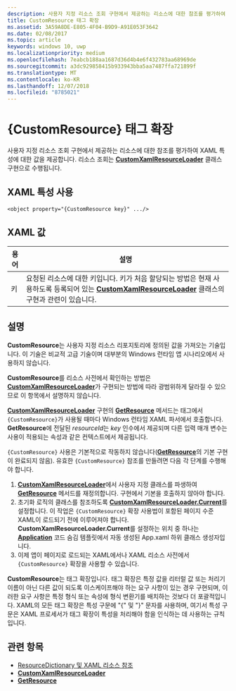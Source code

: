 ```yaml
---
description: 사용자 지정 리소스 조회 구현에서 제공하는 리소스에 대한 참조를 평가하여 XAML 특성에 대한 값을 제공합니다. 리소스 조회는 CustomXamlResourceLoader 클래스 구현으로 수행됩니다.
title: CustomResource 태그 확장
ms.assetid: 3A59A8DE-E805-4F04-B9D9-A91E053F3642
ms.date: 02/08/2017
ms.topic: article
keywords: windows 10, uwp
ms.localizationpriority: medium
ms.openlocfilehash: 7eabcb188aa1687d36d4b4e6f432783aa68969de
ms.sourcegitcommit: a3dc929858415b933943bba5aa7487ffa721899f
ms.translationtype: MT
ms.contentlocale: ko-KR
ms.lasthandoff: 12/07/2018
ms.locfileid: "8785021"
---
```

# <a name="customresource-markup-extension"></a>{CustomResource} 태그 확장


사용자 지정 리소스 조회 구현에서 제공하는 리소스에 대한 참조를 평가하여 XAML 특성에 대한 값을 제공합니다. 리소스 조회는 [**CustomXamlResourceLoader**](https://msdn.microsoft.com/library/windows/apps/br243327) 클래스 구현으로 수행됩니다.

## <a name="xaml-attribute-usage"></a>XAML 특성 사용

``` syntax
<object property="{CustomResource key}" .../>
```

## <a name="xaml-values"></a>XAML 값

| 용어 | 설명 |
|------|-------------|
| 키 | 요청된 리소스에 대한 키입니다. 키가 처음 할당되는 방법은 현재 사용하도록 등록되어 있는 [**CustomXamlResourceLoader**](https://msdn.microsoft.com/library/windows/apps/br243327) 클래스의 구현과 관련이 있습니다. |

## <a name="remarks"></a>설명

**CustomResource**는 사용자 지정 리소스 리포지토리에 정의된 값을 가져오는 기술입니다. 이 기술은 비교적 고급 기술이며 대부분의 Windows 런타임 앱 시나리오에서 사용하지 않습니다.

**CustomResource**를 리소스 사전에서 확인하는 방법은 [**CustomXamlResourceLoader**](https://msdn.microsoft.com/library/windows/apps/br243327)가 구현되는 방법에 따라 광범위하게 달라질 수 있으므로 이 항목에서 설명하지 않습니다.

[**CustomXamlResourceLoader**](https://msdn.microsoft.com/library/windows/apps/br243327) 구현의 [**GetResource**](https://msdn.microsoft.com/library/windows/apps/br243340) 메서드는 태그에서 `{CustomResource}`가 사용될 때마다 Windows 런타임 XAML 파서에서 호출합니다. **GetResource**에 전달된 *resourceId*는 *key* 인수에서 제공되며 다른 입력 매개 변수는 사용이 적용되는 속성과 같은 컨텍스트에서 제공됩니다.

`{CustomResource}` 사용은 기본적으로 작동하지 않습니다([**GetResource**](https://msdn.microsoft.com/library/windows/apps/br243340)의 기본 구현이 완료되지 않음). 유효한 `{CustomResource}` 참조를 만들려면 다음 각 단계를 수행해야 합니다.

1.  [**CustomXamlResourceLoader**](https://msdn.microsoft.com/library/windows/apps/br243327)에서 사용자 지정 클래스를 파생하여 [**GetResource**](https://msdn.microsoft.com/library/windows/apps/br243340) 메서드를 재정의합니다. 구현에서 기본을 호출하지 않아야 합니다.
2.  초기화 로직의 클래스를 참조하도록 [**CustomXamlResourceLoader.Current**](https://msdn.microsoft.com/library/windows/apps/br243328)를 설정합니다. 이 작업은 `{CustomResource}` 확장 사용법이 포함된 페이지 수준 XAML이 로드되기 전에 이루어져야 합니다. **CustomXamlResourceLoader.Current**를 설정하는 위치 중 하나는 [**Application**](https://msdn.microsoft.com/library/windows/apps/br242324) 코드 숨김 템플릿에서 자동 생성된 App.xaml 하위 클래스 생성자입니다.
3.  이제 앱이 페이지로 로드되는 XAML에서나 XAML 리소스 사전에서 `{CustomResource}` 확장을 사용할 수 있습니다.

**CustomResource**는 태그 확장입니다. 태그 확장은 특정 값을 리터럴 값 또는 처리기 이름이 아닌 다른 값이 되도록 이스케이프해야 하는 요구 사항이 있는 경우 구현되며, 이러한 요구 사항은 특정 형식 또는 속성에 형식 변환기를 배치하는 것보다 더 포괄적입니다. XAML의 모든 태그 확장은 특성 구문에 "\{" 및 "\}" 문자를 사용하며, 여기서 특성 구문은 XAML 프로세서가 태그 확장이 특성을 처리해야 함을 인식하는 데 사용하는 규칙입니다.

## <a name="related-topics"></a>관련 항목

* [ResourceDictionary 및 XAML 리소스 참조](https://msdn.microsoft.com/library/windows/apps/mt187273)
* [**CustomXamlResourceLoader**](https://msdn.microsoft.com/library/windows/apps/br243327)
* [**GetResource**](https://msdn.microsoft.com/library/windows/apps/br243340)

